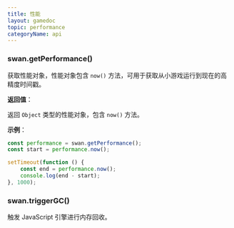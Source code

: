 ```yaml
---
title: 性能
layout: gamedoc
topic: performance
categoryName: api
---
```


### swan.getPerformance()

获取性能对象，性能对象包含 `now()` 方法，可用于获取从小游戏运行到现在的高精度时间戳。

**返回值**：

返回 `Object` 类型的性能对象，包含 `now()` 方法。

**示例**：

```js
const performance = swan.getPerformance();
const start = performance.now();

setTimeout(function () {
    const end = performance.now();
    console.log(end - start);
}, 1000);
```

### swan.triggerGC()

触发 JavaScript 引擎进行内存回收。